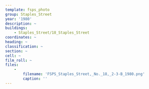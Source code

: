 ```yaml
---
template: fsps_photo
group: Staples_Street
year: '1980'
description: ~
buildings:
    - Staples_Street/18_Staples_Street
coordinates: ~
heading: ~
classification: ~
section: ~
cell: ~
film_roll: ~
files:
    -
        filename: 'FSPS_Staples_Street,_No._18,_2-3-B_1980.png'
        caption: ''
---
```

